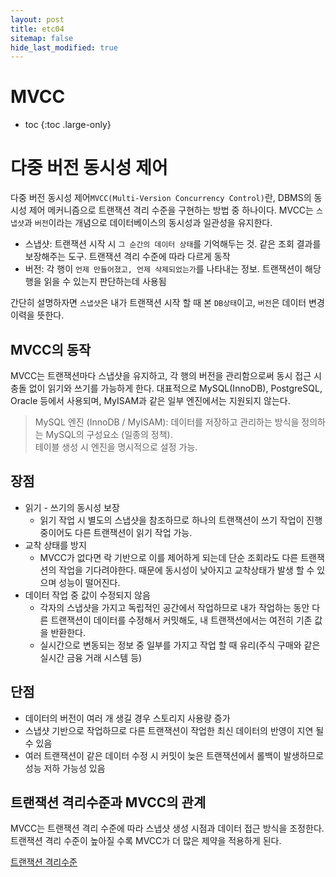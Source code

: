 ```yaml
---
layout: post
title: etc04
sitemap: false
hide_last_modified: true
---
```

# MVCC

* toc
{:toc .large-only}

# 다중 버전 동시성 제어
다중 버전 동시성 제어`MVCC(Multi-Version Concurrency Control)`란, DBMS의 동시성 제어 메커니즘으로 트랜잭션 격리 수준을 구현하는 방법 중 하나이다.
MVCC는 `스냅샷`과 `버전`이라는 개념으로 데이터베이스의 동시성과 일관성을 유지한다.

- 스냅샷: 트랜잭션 시작 시 `그 순간의 데이터 상태`를 기억해두는 것. 같은 조회 결과를 보장해주는 도구. 트랜잭션 격리 수준에 따라 다르게 동작
- 버전: 각 행이 `언제 만들어졌고, 언제 삭제되었는가`를 나타내는 정보. 트랜잭션이 해당 행을 읽을 수 있는지 판단하는데 사용됨

간단히 설명하자면 `스냅샷`은 내가 트랜잭션 시작 할 때 본 `DB상태`이고, `버전`은 데이터 변경 이력을 뜻한다.  

## MVCC의 동작
MVCC는 트랜잭션마다 스냅샷을 유지하고, 각 행의 버전을 관리함으로써 동시 접근 시 충돌 없이 읽기와 쓰기를 가능하게 한다.
대표적으로 MySQL(InnoDB), PostgreSQL, Oracle 등에서 사용되며, MyISAM과 같은 일부 엔진에서는 지원되지 않는다.

> MySQL 엔진 (InnoDB / MyISAM): 데이터를 저장하고 관리하는 방식을 정의하는 MySQL의 구성요소 (일종의 정책).  
> 테이블 생성 시 엔진을 명시적으로 설정 가능.


## 장점
- 읽기 - 쓰기의 동시성 보장
  - 읽기 작업 시 별도의 스냅샷을 참조하므로 하나의 트랜잭션이 쓰기 작업이 진행 중이어도 다른 트랜잭션이 읽기 작업 가능.
- 교착 상태를 방지
  - MVCC가 없다면 락 기반으로 이를 제어하게 되는데 단순 조회라도 다른 트랜잭션의 작업을 기다려야한다. 때문에 동시성이 낮아지고 교착상태가 발생 할 수 있으며 성능이 떨어진다.
- 데이터 작업 중 값이 수정되지 않음
  - 각자의 스냅샷을 가지고 독립적인 공간에서 작업하므로 내가 작업하는 동안 다른 트랜잭션이 데이터를 수정해서 커밋해도, 내 트랜잭션에서는 여전히 기존 값을 반환한다.
  - 실시간으로 변동되는 정보 중 일부를 가지고 작업 할 때 유리(주식 구매와 같은 실시간 금융 거래 시스템 등)

## 단점
- 데이터의 버전이 여러 개 생길 경우 스토리지 사용량 증가
- 스냅샷 기반으로 작업하므로 다른 트랜잭션이 작업한 최신 데이터의 반영이 지연 될 수 있음
- 여러 트랜잭션이 같은 데이터 수정 시 커밋이 늦은 트랜잭션에서 롤백이 발생하므로 성능 저하 가능성 있음

## 트랜잭션 격리수준과 MVCC의 관계
MVCC는 트랜잭션 격리 수준에 따라 스냅샷 생성 시점과 데이터 접근 방식을 조정한다.  
트랜잭션 격리 수준이 높아질 수록 MVCC가 더 많은 제약을 적용하게 된다.


[트랜잭션 격리수준](https://xxyoonxx.github.io/etc/2024-12-30-etc03/)